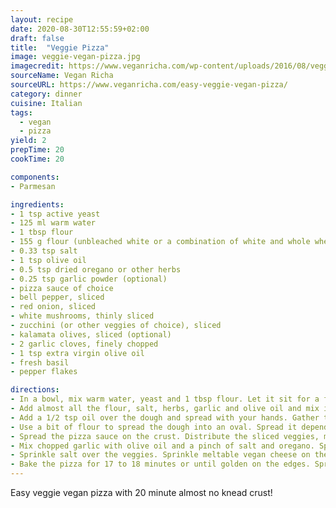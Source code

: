 ```yaml
---
layout: recipe
date: 2020-08-30T12:55:59+02:00
draft: false
title:  "Veggie Pizza"
image: veggie-vegan-pizza.jpg
imagecredit: https://www.veganricha.com/wp-content/uploads/2016/08/veggie-vegan-pizza-veganricha-5751-1.jpg
sourceName: Vegan Richa
sourceURL: https://www.veganricha.com/easy-veggie-vegan-pizza/
category: dinner
cuisine: Italian
tags:
  - vegan
  - pizza
yield: 2
prepTime: 20
cookTime: 20

components:
- Parmesan

ingredients:
- 1 tsp active yeast
- 125 ml warm water
- 1 tbsp flour
- 155 g flour (unbleached white or a combination of white and whole wheat)
- 0.33 tsp salt
- 1 tsp olive oil
- 0.5 tsp dried oregano or other herbs
- 0.25 tsp garlic powder (optional)
- pizza sauce of choice
- bell pepper, sliced
- red onion, sliced
- white mushrooms, thinly sliced
- zucchini (or other veggies of choice), sliced
- kalamata olives, sliced (optional)
- 2 garlic cloves, finely chopped
- 1 tsp extra virgin olive oil
- fresh basil
- pepper flakes

directions:
- In a bowl, mix warm water, yeast and 1 tbsp flour. Let it sit for a few minutes to activate.
- Add almost all the flour, salt, herbs, garlic and olive oil and mix in. Add the rest of the flour and mix in. Get your hands in there to mix and knead for a few seconds into a soft slightly sticky dough. Add another tbsp flour if needed. Gather the dough into a ball and let it sit for 15 minutes in a warm place.
- Add a 1/2 tsp oil over the dough and spread with your hands. Gather the dough into a ball and place on parchment lined sheet.
- Use a bit of flour to spread the dough into an oval. Spread it depending on on how thick or thin you want the crust to be. Keep the edges thicker than the center. Let it sit for a few minutes. Preheat the oven to 220ºc.
- Spread the pizza sauce on the crust. Distribute the sliced veggies, mushrooms and olives evenly.
- Mix chopped garlic with olive oil and a pinch of salt and oregano. Sprinkle over the pizza.
- Sprinkle salt over the veggies. Sprinkle meltable vegan cheese on the veggies if using at this point.
- Bake the pizza for 17 to 18 minutes or until golden on the edges. Sprinkle vegan parm of choice, chopped fresh basil, and pepper flakes. Slice and serve!
---
```

Easy veggie vegan pizza with 20 minute almost no knead crust! 
